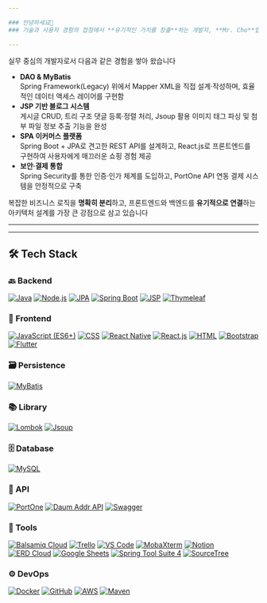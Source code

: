 ```yaml
---

### 안녕하세요👋
### 기술과 사용자 경험의 접점에서 **유기적인 가치를 창출**하는 개발자, **Mr. Cho**입니다  

---
```


실무 중심의 개발자로서 다음과 같은 경험을 쌓아 왔습니다  

- **DAO & MyBatis**  
  Spring Framework(Legacy) 위에서 Mapper XML을 직접 설계·작성하며, 효율적인 데이터 액세스 레이어를 구현함  
- **JSP 기반 블로그 시스템**  
  게시글 CRUD, 트리 구조 댓글 등록·정렬 처리, Jsoup 활용 이미지 태그 파싱 및 첨부 파일 정보 추출 기능을 완성  
- **SPA 이커머스 플랫폼**  
  Spring Boot + JPA로 견고한 REST API를 설계하고, React.js로 프론트엔드를 구현하여 사용자에게 매끄러운 쇼핑 경험 제공  
- **보안·결제 통합**  
  Spring Security를 통한 인증·인가 체계를 도입하고, PortOne API 연동 결제 시스템을 안정적으로 구축  

복잡한 비즈니스 로직을 **명확히 분리**하고, 프론트엔드와 백엔드를 **유기적으로 연결**하는 아키텍처 설계를 가장 큰 강점으로 삼고 있습니다  

---



---
## 🛠️ Tech Stack

### 🔙 Backend
<p>
  <a href="#"><img src="https://img.shields.io/static/v1?label=&message=Java&color=007396&style=flat-square" alt="Java" /></a>
  <a href="#"><img src="https://img.shields.io/static/v1?label=&message=Node.js&color=339933&style=flat-square" alt="Node.js" /></a>
  <a href="#"><img src="https://img.shields.io/static/v1?label=&message=JPA&color=6f5499&style=flat-square" alt="JPA" /></a>
  <a href="#"><img src="https://img.shields.io/static/v1?label=&message=Spring%20Boot&color=6db33f&style=flat-square" alt="Spring Boot" /></a>
  <a href="#"><img src="https://img.shields.io/static/v1?label=&message=JSP&color=5382a1&style=flat-square" alt="JSP" /></a>
  <a href="#"><img src="https://img.shields.io/static/v1?label=&message=Thymeleaf&color=005f0f&style=flat-square" alt="Thymeleaf" /></a>
</p>

### 🎨 Frontend
<p>
  <a href="#"><img src="https://img.shields.io/static/v1?label=&message=JavaScript%20(ES6%2B)&color=f7df1e&style=flat-square" alt="JavaScript (ES6+)" /></a>
  <a href="#"><img src="https://img.shields.io/static/v1?label=&message=CSS&color=1572b6&style=flat-square" alt="CSS" /></a>
  <a href="#"><img src="https://img.shields.io/static/v1?label=&message=React%20Native&color=61dafb&style=flat-square" alt="React Native" /></a>
  <a href="#"><img src="https://img.shields.io/static/v1?label=&message=React.js&color=61dafb&style=flat-square" alt="React.js" /></a>
  <a href="#"><img src="https://img.shields.io/static/v1?label=&message=HTML&color=e34f26&style=flat-square" alt="HTML" /></a>
  <a href="#"><img src="https://img.shields.io/static/v1?label=&message=Bootstrap&color=7952b3&style=flat-square" alt="Bootstrap" /></a>
  <a href="#"><img src="https://img.shields.io/static/v1?label=&message=Flutter&color=02569b&style=flat-square" alt="Flutter" /></a>
</p>

### 🗃️ Persistence
<p>
  <a href="#"><img src="https://img.shields.io/static/v1?label=&message=MyBatis&color=00963f&style=flat-square" alt="MyBatis" /></a>
</p>

### 📚 Library
<p>
  <a href="#"><img src="https://img.shields.io/static/v1?label=&message=Lombok&color=ea2845&style=flat-square" alt="Lombok" /></a>
  <a href="#"><img src="https://img.shields.io/static/v1?label=&message=Jsoup&color=ba1f03&style=flat-square" alt="Jsoup" /></a>
</p>

### 🗄️ Database
<p>
  <a href="#"><img src="https://img.shields.io/static/v1?label=&message=MySQL&color=4479a1&style=flat-square" alt="MySQL" /></a>
</p>

### 🔗 API
<p>
  <a href="#"><img src="https://img.shields.io/static/v1?label=&message=PortOne&color=343434&style=flat-square" alt="PortOne" /></a>
  <a href="#"><img src="https://img.shields.io/static/v1?label=&message=Daum%20Addr%20API&color=ffca05&style=flat-square" alt="Daum Addr API" /></a>
  <a href="#"><img src="https://img.shields.io/static/v1?label=&message=Swagger&color=85ea2d&style=flat-square" alt="Swagger" /></a>
</p>

### 🧰 Tools
<p>
  <a href="#"><img src="https://img.shields.io/static/v1?label=&message=Balsamiq%20Cloud&color=000000&style=flat-square" alt="Balsamiq Cloud" /></a>
  <a href="#"><img src="https://img.shields.io/static/v1?label=&message=Trello&color=0079bf&style=flat-square" alt="Trello" /></a>
  <a href="#"><img src="https://img.shields.io/static/v1?label=&message=VS%20Code&color=007acc&style=flat-square" alt="VS Code" /></a>
  <a href="#"><img src="https://img.shields.io/static/v1?label=&message=MobaXterm&color=00c0c0&style=flat-square" alt="MobaXterm" /></a>
  <a href="#"><img src="https://img.shields.io/static/v1?label=&message=Notion&color=000000&style=flat-square" alt="Notion" /></a>
  <a href="#"><img src="https://img.shields.io/static/v1?label=&message=ERD%20Cloud&color=3399cc&style=flat-square" alt="ERD Cloud" /></a>
  <a href="#"><img src="https://img.shields.io/static/v1?label=&message=Google%20Sheets&color=34a853&style=flat-square" alt="Google Sheets" /></a>
  <a href="#"><img src="https://img.shields.io/static/v1?label=&message=Spring%20Tool%20Suite%204&color=f05a22&style=flat-square" alt="Spring Tool Suite 4" /></a>
  <a href="#"><img src="https://img.shields.io/static/v1?label=&message=SourceTree&color=0046ad&style=flat-square" alt="SourceTree" /></a>
</p>

### ⚙️ DevOps
<p>
  <a href="#"><img src="https://img.shields.io/static/v1?label=&message=Docker&color=2496ed&style=flat-square" alt="Docker" /></a>
  <a href="#"><img src="https://img.shields.io/static/v1?label=&message=GitHub&color=181717&style=flat-square" alt="GitHub" /></a>
  <a href="#"><img src="https://img.shields.io/static/v1?label=&message=AWS&color=ff9900&style=flat-square" alt="AWS" /></a>
  <a href="#"><img src="https://img.shields.io/static/v1?label=&message=Maven&color=c71a36&style=flat-square" alt="Maven" /></a>
</p>
